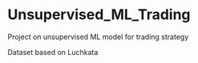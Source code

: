 # Unsupervised_ML_Trading
Project on unsupervised ML model for trading strategy

Dataset based on Luchkata
